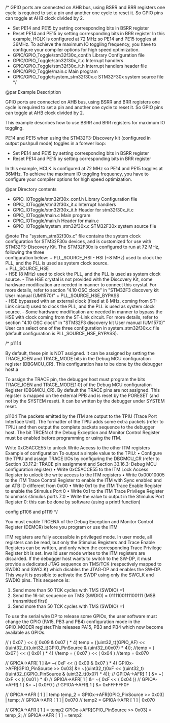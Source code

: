 /*
GPIO ports are connected on AHB bus, using BSRR and BRR registers one cycle is
required to set a pin and another one cycle to reset it. So GPIO pins can toggle
at AHB clock divided by 2.
 - Set PE14 and PE15 by setting corresponding bits in BSRR register
 - Reset PE14 and PE15 by setting corresponding bits in BRR register
In this example, HCLK is configured at 72 MHz so PE14 and PE15 toggles at 36MHz.
To achieve the maximum IO toggling frequency, you have to configure your compiler
options for high speed optimization.
  - GPIO/GPIO_Toggle/stm32f30x_conf.h    Library Configuration file
  - GPIO/GPIO_Toggle/stm32f30x_it.c      Interrupt handlers
  - GPIO/GPIO_Toggle/stm32f30x_it.h      Interrupt handlers header file
  - GPIO/GPIO_Toggle/main.c              Main program
  - GPIO/GPIO_Toggle/system_stm32f30x.c  STM32F30x system source file
*/

@par Example Description 

GPIO ports are connected on AHB bus, using BSRR and BRR registers one cycle is
required to set a pin and another one cycle to reset it. So GPIO pins can toggle
at AHB clock divided by 2.

This example describes how to use BSRR and BRR registers for maximum IO toggling.

PE14 and PE15 when using the STM32F3-Discovery kit (configured in output pushpull 
mode) toggles in a forever loop:
 - Set PE14 and PE15 by setting corresponding bits in BSRR register
 - Reset PE14 and PE15 by setting corresponding bits in BRR register

In this example, HCLK is configured at 72 MHz so PE14 and PE15 toggles at 36MHz.
To achieve the maximum IO toggling frequency, you have to configure your compiler
options for high speed optimization.
 
@par Directory contents 

  - GPIO_IOToggle/stm32f30x_conf.h     Library Configuration file
  - GPIO_IOToggle/stm32f30x_it.c       Interrupt handlers
  - GPIO_IOToggle/stm32f30x_it.h       Header for stm32f30x_it.c
  - GPIO_IOToggle/main.c               Main program
  - GPIO_IOToggle/main.h               Header for main.c
  - GPIO_IOToggle/system_stm32f30x.c   STM32F30x system source file
           
@note The "system_stm32f30x.c" file contains the system clock configuration for
      STM32F30x devices, and is customized for use with STM32F3-Discovery Kit. 
      The STM32F30x is configured to run at 72 MHz, following the three  
      configuration below:
        + PLL_SOURCE_HSI
           - HSI (~8 MHz) used to clock the PLL, and the PLL is used as system 
             clock source.  
        + PLL_SOURCE_HSE          
           - HSE (8 MHz) used to clock the PLL, and the PLL is used as system
             clock source.
           - The HSE crystal is not provided with the Discovery Kit, some 
             hardware modification are needed in manner to connect this crystal.
             For more details, refer to section "4.10 OSC clock" in "STM32F3 discovery kit User manual (UM1570)"
        + PLL_SOURCE_HSE_BYPASS   
           - HSE bypassed with an external clock (fixed at 8 MHz, coming from 
             ST-Link circuit) used to clock the PLL, and the PLL is used as 
             system clock source.
           - Some  hardware modification are needed in manner to bypass the HSE 
             with clock coming from the ST-Link circuit.
             For more details, refer to section "4.10 OSC clock" in "STM32F3 discovery kit User manual (UM1570)"
      User can select one of the three configuration in system_stm32f30x.c file
      (default configuration is PLL_SOURCE_HSE_BYPASS).           


/* 
p1114

By default, these pin is NOT assigned. It can be assigned by setting the TRACE_IOEN and
TRACE_MODE bits in the Debug MCU configuration register (DBGMCU_CR). This
configuration has to be done by the debugger host.a

To assign the TRACE pin, the debugger host must program the bits TRACE_IOEN and
TRACE_MODE[1:0] of the Debug MCU configuration Register (DBGMCU_CR). By default
the TRACE pins are not assigned.
This register is mapped on the external PPB and is reset by the PORESET (and not by the
SYSTEM reset). It can be written by the debugger under SYSTEM reset.


p1104
The packets emitted by the ITM are output to the TPIU (Trace Port Interface Unit). The
formatter of the TPIU adds some extra packets (refer to TPIU) and then output the complete
packets sequence to the debugger host.
The bit TRCEN of the Debug Exception and Monitor Control Register must be enabled
before programming or using the ITM.

Write 0xC5ACCE55 to unlock Write Access to the other ITM
registers
Example of configuration
To output a simple value to the TPIU:
• Configure the TPIU and assign TRACE I/Os by configuring the DBGMCU_CR (refer to
Section 33.17.2: TRACE pin assignment and Section 33.16.3: Debug MCU
configuration register)
• Write 0xC5ACCE55 to the ITM Lock Access Register to unlock the write access to the
ITM registers
• Write 0x00010005 to the ITM Trace Control Register to enable the ITM with Sync
enabled and an ATB ID different from 0x00
• Write 0x1 to the ITM Trace Enable Register to enable the Stimulus Port 0
• Write 0x1 to the ITM Trace Privilege Register to unmask stimulus ports 7:0
• Write the value to output in the Stimulus Port Register 0: this can be done by software
(using a printf function)

config p1106 and p1119
*/

You must enable TRCENA of the Debug Exception and Monitor Control Register (DEMCR) before you program or use the ITM

 ITM registers are fully accessible in privileged mode. In user mode, all registers can be read,
but only the Stimulus Registers and Trace Enable Registers can be written, and only when the
corresponding Trace Privilege Register bit is set. Invalid user mode writes to the ITM registers
are discarded.
If the debugger host wants to switch to the SW-DP, it must provide a dedicated JTAG
sequence on TMS/TCK (respectively mapped to SWDIO and SWCLK) which disables the
JTAG-DP and enables the SW-DP. This way it is possible to activate the SWDP using only
the SWCLK and SWDIO pins.
This sequence is:
1. Send more than 50 TCK cycles with TMS (SWDIO) =1
2. Send the 16-bit sequence on TMS (SWDIO) = 0111100111100111 (MSB transmitted
first)
3. Send more than 50 TCK cycles with TMS (SWDIO) =1


To use the serial wire DP to release some GPIOs, the user software must change the GPIO
(PA15, PB3 and PB4) configuration mode in the GPIO_MODER register.This releases
PA15, PB3 and PB4 which now become available as GPIOs.





  // 	 (		0x07		) << ((						0x09		  &   0x07		  ) * 4)
  temp = ((uint32_t)(GPIO_AF) << ((uint32_t)((uint32_t)GPIO_PinSource & (uint32_t)0x07) * 4));
  //temp = (	0x07		) << ((						0x01						  ) * 4)
  //temp = (	0x07		) << (							0x04						   )
  //temp = 0x070

  // GPIOA->AFR[		1		   ] &= ~(	0xF			<< ((		0x09						&		0x07	) * 4)
  GPIOx->AFR[GPIO_PinSource >> 0x03] &= ~((uint32_t)0xF << ((uint32_t)((uint32_t)GPIO_PinSource & (uint32_t)0x07) * 4));
  // GPIOA->AFR[		1		   ] &= ~(	0xF			<< ((					0x01							) * 4)
  // GPIOA->AFR[		1		   ] &= ~(	0xF			<< ( 					0x04								))
  // GPIOA->AFR[		1		   ] &= ~(								0x0F0										 )
  // GPIOA->AFR[		1		   ] &= 0xFFFFFF0F

  // GPIOA->AFR		 [ 			1			] | temp
  temp_2 = GPIOx->AFR[GPIO_PinSource >> 0x03] | temp;
  // GPIOA->AFR		 [ 			1			] | 0x070
  // temp2 = GPIOA->AFR		 [ 			1			] | 0x070

  // GPIOA->AFR		 [ 			1			] = temp2
  GPIOx->AFR[GPIO_PinSource >> 0x03] = temp_2;
  // GPIOA->AFR		 [ 			1			] = temp2
